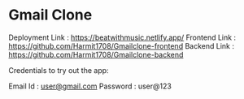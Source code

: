 # Gmail Clone

Deployment Link : https://beatwithmusic.netlify.app/
Frontend Link : https://github.com/Harmit1708/Gmailclone-frontend
Backend Link : https://github.com/Harmit1708/Gmailclone-backend

Credentials to try out the app:

Email Id : user@gmail.com
Password : user@123
